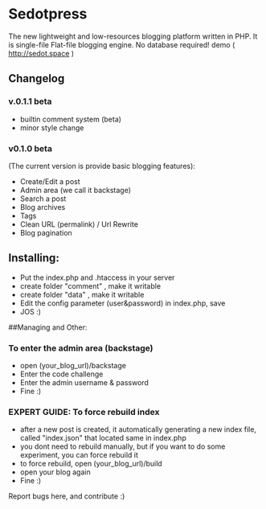 # Sedotpress
The new lightweight and low-resources blogging platform written in PHP. It is single-file Flat-file blogging engine. No database required! demo ( http://sedot.space )
## Changelog

### v.0.1.1 beta
* builtin comment system (beta)
* minor style change

### v0.1.0 beta
(The current version is provide basic blogging features):
* Create/Edit a post
* Admin area (we call it backstage)
* Search a post
* Blog archives
* Tags
* Clean URL (permalink) / Url Rewrite
* Blog pagination

## Installing:
* Put the index.php and .htaccess in your server
* create folder "comment" , make it writable
* create folder "data" , make it writable
* Edit the config parameter (user&password) in index.php, save
* JOS :)

##Managing and Other:

### To enter the admin area (backstage)
* open (your_blog_url)/backstage
* Enter the code challenge
* Enter the admin username & password
* Fine :)

### EXPERT GUIDE: To force rebuild index
* after a new post is created, it automatically generating a new index file, called "index.json" that located same in index.php
* you dont need to rebuild manually, but if you want to do some experiment, you can force rebuild it
* to force rebuild, open (your_blog_url)/build
* open your blog again
* Fine :)

Report bugs here, and contribute :)
